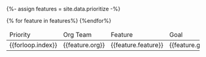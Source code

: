 {%- assign features = site.data.prioritize -%}

<table>
    <thead>
        <td>Priority</td>
        <td>Org Team</td>
        <td>Feature</td>
        <td>Goal</td>
        <td>Deadline</td>
    </thead>
    <tbody>
        {% for feature in features%}
        <tr>
            <td>{{forloop.index}}</td>
            <td>
                {{feature.org}}
            </td>
            <td>
                {{feature.feature}}
            </td>
            <td>
                {{feature.goal}}
            </td>
            <td>
                {{feature.deadline}}
            </td>
        </tr>
        {%endfor%}
    </tbody>
</table>